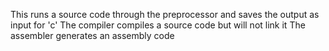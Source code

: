 This runs a source code through the preprocessor and saves the output as input for 'c'
The compiler compiles a source code but will not link it
The assembler generates an assembly code
